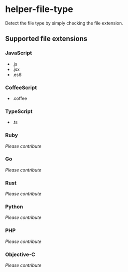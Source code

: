 # helper-file-type

Detect the file type by simply checking the file extension.

## Supported file extensions

### JavaScript
  - .js
  - .jsx
  - .es6

### CoffeeScript
  - .coffee

### TypeScript
  - .ts

### Ruby
_Please contribute_

### Go
_Please contribute_

### Rust
_Please contribute_

### Python
_Please contribute_

### PHP
_Please contribute_

### Objective-C
_Please contribute_
